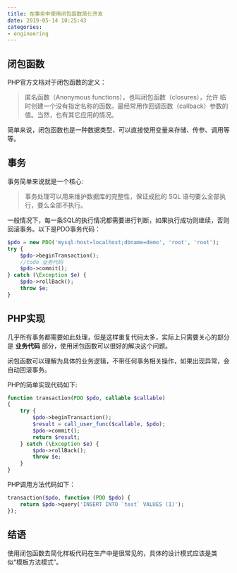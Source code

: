```yaml
---
title: 在事务中使用闭包函数简化开发
date: 2019-05-14 10:25:43
categories:
- engineering
---
```


## 闭包函数

PHP官方文档对于闭包函数的定义：
> 匿名函数（Anonymous functions），也叫闭包函数（closures），允许 临时创建一个没有指定名称的函数。最经常用作回调函数（callback）参数的值。当然，也有其它应用的情况。

简单来说，闭包函数也是一种数据类型，可以直接使用变量来存储、传参、调用等等。

## 事务

事务简单来说就是一个核心:
> 事务处理可以用来维护数据库的完整性，保证成批的 SQL 语句要么全部执行，要么全部不执行。

一般情况下，每一条SQL的执行情况都需要进行判断，如果执行成功则继续，否则回滚事务。以下是PDO事务代码：

```php
$pdo = new PDO('mysql:host=localhost;dbname=demo', 'root', 'root');
try {
    $pdo->beginTransaction();
    //todo 业务代码
    $pdo->commit();
} catch (\Exception $e) {
    $pdo->rollBack();
    throw $e;
}
```
## PHP实现

几乎所有事务都需要如此处理，但是这样重复代码太多，实际上只需要关心的部分是 **业务代码** 部分，使用闭包函数可以很好的解决这个问题。

闭包函数可以理解为具体的业务逻辑，不带任何事务相关操作，如果出现异常，会自动回滚事务。

PHP的简单实现代码如下:

```php
function transaction(PDO $pdo, callable $callable)
{
    try {
        $pdo->beginTransaction();
        $result = call_user_func($callable, $pdo);
        $pdo->commit();
        return $result;
    } catch (\Exception $e) {
        $pdo->rollBack();
        throw $e;
    }
}
```

PHP调用方法代码如下：

```php
transaction($pdo, function (PDO $pdo) {
    return $pdo->query('INSERT INTO `test` VALUES (1)');
});
```

## 结语

使用闭包函数去简化样板代码在生产中是很常见的，具体的设计模式应该是类似“模板方法模式”。